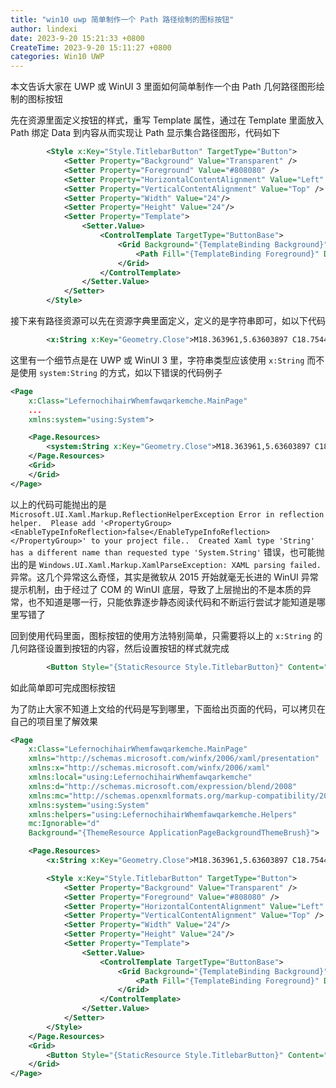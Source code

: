 ```yaml
---
title: "win10 uwp 简单制作一个 Path 路径绘制的图标按钮"
author: lindexi
date: 2023-9-20 15:21:33 +0800
CreateTime: 2023-9-20 15:11:27 +0800
categories: Win10 UWP
---
```


本文告诉大家在 UWP 或 WinUI 3 里面如何简单制作一个由 Path 几何路径图形绘制的图标按钮

<!--more-->


<!-- 发布 -->
<!-- 博客 -->

先在资源里面定义按钮的样式，重写 Template 属性，通过在 Template 里面放入 Path 绑定 Data 到内容从而实现让 Path 显示集合路径图形，代码如下

```xml
        <Style x:Key="Style.TitlebarButton" TargetType="Button">
            <Setter Property="Background" Value="Transparent" />
            <Setter Property="Foreground" Value="#808080" />
            <Setter Property="HorizontalContentAlignment" Value="Left" />
            <Setter Property="VerticalContentAlignment" Value="Top" />
            <Setter Property="Width" Value="24"/>
            <Setter Property="Height" Value="24"/>
            <Setter Property="Template">
                <Setter.Value>
                    <ControlTemplate TargetType="ButtonBase">
                        <Grid Background="{TemplateBinding Background}">
                            <Path Fill="{TemplateBinding Foreground}" Data="{TemplateBinding Content}"></Path>
                        </Grid>
                    </ControlTemplate>
                </Setter.Value>
            </Setter>
        </Style>
```

接下来有路径资源可以先在资源字典里面定义，定义的是字符串即可，如以下代码

```xml
        <x:String x:Key="Geometry.Close">M18.363961,5.63603897 C18.7544853,6.02656326 18.7544853,6.65972824 18.363961,7.05025253 L13.4142136,12 L18.363961,16.9497475 C18.7544853,17.3402718 18.7544853,17.9734367 18.363961,18.363961 C17.9734367,18.7544853 17.3402718,18.7544853 16.9497475,18.363961 L12,13.4142136 L7.05025253,18.363961 C6.65972824,18.7544853 6.02656326,18.7544853 5.63603897,18.363961 C5.24551468,17.9734367 5.24551468,17.3402718 5.63603897,16.9497475 L10.5857864,12 L5.63603897,7.05025253 C5.24551468,6.65972824 5.24551468,6.02656326 5.63603897,5.63603897 C6.02656326,5.24551468 6.65972824,5.24551468 7.05025253,5.63603897 L12,10.5857864 L16.9497475,5.63603897 C17.3402718,5.24551468 17.9734367,5.24551468 18.363961,5.63603897 Z</x:String>
```

这里有一个细节点是在 UWP 或 WinUI 3 里，字符串类型应该使用 `x:String` 而不是使用 `system:String` 的方式，如以下错误的代码例子

```xml
<Page
    x:Class="LefernochihairWhemfawqarkemche.MainPage"
    ...
    xmlns:system="using:System">

    <Page.Resources>
        <system:String x:Key="Geometry.Close">M18.363961,5.63603897 C18.7544853,6.02656326 18.7544853,6.65972824 18.363961,7.05025253 L13.4142136,12 L18.363961,16.9497475 C18.7544853,17.3402718 18.7544853,17.9734367 18.363961,18.363961 C17.9734367,18.7544853 17.3402718,18.7544853 16.9497475,18.363961 L12,13.4142136 L7.05025253,18.363961 C6.65972824,18.7544853 6.02656326,18.7544853 5.63603897,18.363961 C5.24551468,17.9734367 5.24551468,17.3402718 5.63603897,16.9497475 L10.5857864,12 L5.63603897,7.05025253 C5.24551468,6.65972824 5.24551468,6.02656326 5.63603897,5.63603897 C6.02656326,5.24551468 6.65972824,5.24551468 7.05025253,5.63603897 L12,10.5857864 L16.9497475,5.63603897 C17.3402718,5.24551468 17.9734367,5.24551468 18.363961,5.63603897 Z</system:String>
    </Page.Resources>
    <Grid>
    </Grid>
</Page>
```

以上的代码可能抛出的是 `Microsoft.UI.Xaml.Markup.ReflectionHelperException Error in reflection helper.  Please add '<PropertyGroup><EnableTypeInfoReflection>false</EnableTypeInfoReflection></PropertyGroup>' to your project file..  Created Xaml type 'String' has a different name than requested type 'System.String'` 错误，也可能抛出的是 `Windows.UI.Xaml.Markup.XamlParseException: XAML parsing failed.` 异常。这几个异常这么奇怪，其实是微软从 2015 开始就毫无长进的 WinUI 异常提示机制，由于经过了 COM 的 WinUI 底层，导致了上层抛出的不是本质的异常，也不知道是哪一行，只能依靠逐步静态阅读代码和不断运行尝试才能知道是哪里写错了

回到使用代码里面，图标按钮的使用方法特别简单，只需要将以上的 `x:String` 的几何路径设置到按钮的内容，然后设置按钮的样式就完成

```xml
        <Button Style="{StaticResource Style.TitlebarButton}" Content="{StaticResource Geometry.Close}"></Button>
```

如此简单即可完成图标按钮

为了防止大家不知道上文给的代码是写到哪里，下面给出页面的代码，可以拷贝在自己的项目里了解效果

```xml
<Page
    x:Class="LefernochihairWhemfawqarkemche.MainPage"
    xmlns="http://schemas.microsoft.com/winfx/2006/xaml/presentation"
    xmlns:x="http://schemas.microsoft.com/winfx/2006/xaml"
    xmlns:local="using:LefernochihairWhemfawqarkemche"
    xmlns:d="http://schemas.microsoft.com/expression/blend/2008"
    xmlns:mc="http://schemas.openxmlformats.org/markup-compatibility/2006"
    xmlns:system="using:System"
    xmlns:helpers="using:LefernochihairWhemfawqarkemche.Helpers"
    mc:Ignorable="d"
    Background="{ThemeResource ApplicationPageBackgroundThemeBrush}">

    <Page.Resources>
        <x:String x:Key="Geometry.Close">M18.363961,5.63603897 C18.7544853,6.02656326 18.7544853,6.65972824 18.363961,7.05025253 L13.4142136,12 L18.363961,16.9497475 C18.7544853,17.3402718 18.7544853,17.9734367 18.363961,18.363961 C17.9734367,18.7544853 17.3402718,18.7544853 16.9497475,18.363961 L12,13.4142136 L7.05025253,18.363961 C6.65972824,18.7544853 6.02656326,18.7544853 5.63603897,18.363961 C5.24551468,17.9734367 5.24551468,17.3402718 5.63603897,16.9497475 L10.5857864,12 L5.63603897,7.05025253 C5.24551468,6.65972824 5.24551468,6.02656326 5.63603897,5.63603897 C6.02656326,5.24551468 6.65972824,5.24551468 7.05025253,5.63603897 L12,10.5857864 L16.9497475,5.63603897 C17.3402718,5.24551468 17.9734367,5.24551468 18.363961,5.63603897 Z</x:String>

        <Style x:Key="Style.TitlebarButton" TargetType="Button">
            <Setter Property="Background" Value="Transparent" />
            <Setter Property="Foreground" Value="#808080" />
            <Setter Property="HorizontalContentAlignment" Value="Left" />
            <Setter Property="VerticalContentAlignment" Value="Top" />
            <Setter Property="Width" Value="24"/>
            <Setter Property="Height" Value="24"/>
            <Setter Property="Template">
                <Setter.Value>
                    <ControlTemplate TargetType="ButtonBase">
                        <Grid Background="{TemplateBinding Background}">
                            <Path Fill="{TemplateBinding Foreground}" Data="{TemplateBinding Content}"></Path>
                        </Grid>
                    </ControlTemplate>
                </Setter.Value>
            </Setter>
        </Style>
    </Page.Resources>
    <Grid>
        <Button Style="{StaticResource Style.TitlebarButton}" Content="{StaticResource Geometry.Close}" Click="Button_OnClick"></Button>
    </Grid>
</Page>
```

